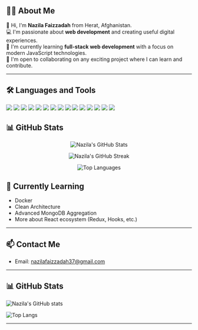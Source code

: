 ## 👩‍💻 About Me

👋 Hi, I'm **Nazila Faizzadah** from Herat, Afghanistan.  
💻 I'm passionate about **web development** and creating useful digital experiences.  
🌱 I'm currently learning **full-stack web development** with a focus on modern JavaScript technologies.  
🤝 I'm open to collaborating on any exciting project where I can learn and contribute.

---

## 🛠️ Languages and Tools

<p align="left">
  <img src="https://img.shields.io/badge/HTML5-E34F26?style=for-the-badge&logo=html5&logoColor=white" />
  <img src="https://img.shields.io/badge/CSS3-1572B6?style=for-the-badge&logo=css3&logoColor=white" />
  <img src="https://img.shields.io/badge/JavaScript-F7DF1E?style=for-the-badge&logo=javascript&logoColor=black" />
  <img src="https://img.shields.io/badge/Bootstrap-563D7C?style=for-the-badge&logo=bootstrap&logoColor=white" />
  <img src="https://img.shields.io/badge/TailwindCSS-06B6D4?style=for-the-badge&logo=tailwind-css&logoColor=white" />
  <img src="https://img.shields.io/badge/React-20232A?style=for-the-badge&logo=react&logoColor=61DAFB" />
  <img src="https://img.shields.io/badge/Node.js-339933?style=for-the-badge&logo=nodedotjs&logoColor=white" />
  <img src="https://img.shields.io/badge/Express.js-000000?style=for-the-badge&logo=express&logoColor=white" />
  <img src="https://img.shields.io/badge/MongoDB-47A248?style=for-the-badge&logo=mongodb&logoColor=white" />
  <img src="https://img.shields.io/badge/PostgreSQL-316192?style=for-the-badge&logo=postgresql&logoColor=white" />
  <img src="https://img.shields.io/badge/Python-3776AB?style=for-the-badge&logo=python&logoColor=white" />
  <img src="https://img.shields.io/badge/PHP-777BB4?style=for-the-badge&logo=php&logoColor=white" />
  <img src="https://img.shields.io/badge/Java-007396?style=for-the-badge&logo=java&logoColor=white" />
  <img src="https://img.shields.io/badge/Git-F05032?style=for-the-badge&logo=git&logoColor=white" />
  <img src="https://img.shields.io/badge/GitHub-181717?style=for-the-badge&logo=github&logoColor=white" />
</p>

## 📊 GitHub Stats

<p align="center">
  <img src="https://github-readme-stats.vercel.app/api?username=nazilafaizzadah&show_icons=true&theme=tokyonight" alt="Nazila's GitHub Stats" />
</p>

<p align="center">
  <img src="https://github-readme-streak-stats.herokuapp.com?user=nazilafaizzadah&theme=tokyonight&date_format=M%20j%5B%2C%20Y%5D" alt="Nazila's GitHub Streak" />
</p>

<p align="center">
  <img src="https://github-readme-stats.vercel.app/api/top-langs/?username=nazilafaizzadah&layout=compact&theme=tokyonight" alt="Top Languages" />
</p>


## 🌱 Currently Learning

- Docker  
- Clean Architecture  
- Advanced MongoDB Aggregation  
- More about React ecosystem (Redux, Hooks, etc.)

---

## 📫 Contact Me

- Email: [nazilafaizzadah37@gmail.com](mailto:nazilafaizzadah37@gmail.com)

---

## 📊 GitHub Stats

![Nazila's GitHub stats](https://github-readme-stats.vercel.app/api?username=nazilafaizzadah&show_icons=true&theme=tokyonight)

![Top Langs](https://github-readme-stats.vercel.app/api/top-langs/?username=nazilafaizzadah&layout=compact&theme=tokyonight)

---


<!--
**nazilaF2002/nazilaF2002** is a ✨ _special_ ✨ repository because its `README.md` (this file) appears on your GitHub profile.

Here are some ideas to get you started:

- 🔭 I’m currently working on ...
- 🌱 I’m currently learning ...
- 👯 I’m looking to collaborate on ...
- 🤔 I’m looking for help with ...
- 💬 Ask me about ...
- 📫 How to reach me: ...
- 😄 Pronouns: ...
- ⚡ Fun fact: ...

## 🧠 My GitHub Activity

![GitHub Activity Graph](https://github-profile-summary-cards.vercel.app/api/cards/profile-details?username=naziFaizzy&theme=github_dark)

![GitHub Stats](https://github-profile-summary-cards.vercel.app/api/cards/stats?username=naziFaizzy&theme=github_dark)

![Top Langs](https://github-profile-summary-cards.vercel.app/api/cards/most-commit-language?username=naziFaizzy&theme=github_dark)

![Productive Time](https://github-profile-summary-cards.vercel.app/api/cards/productive-time?username=naziFaizzy&theme=github_dark)
[![GitHub profile summary](https://github-profile-summary-cards.vercel.app/api/cards/productive-time?username=USERNAME&theme=github_dark)](https://github.com/USERNAME)

-->
